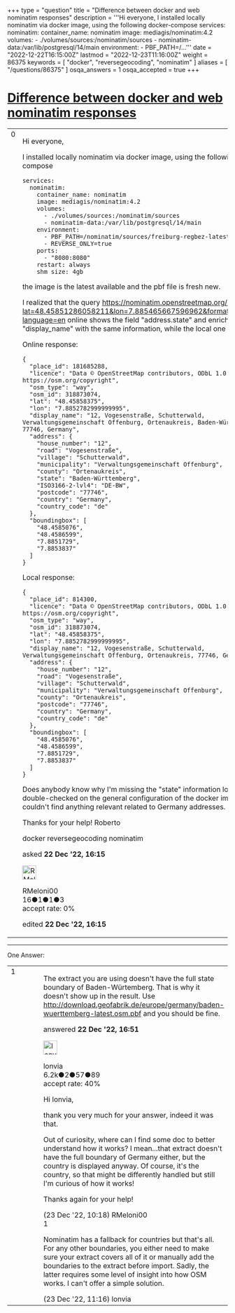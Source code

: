 +++
type = "question"
title = "Difference between docker and web nominatim responses"
description = '''Hi everyone,  I installed locally nominatim via docker image, using the following docker-compose services:  nominatim:  container_name: nominatim  image: mediagis/nominatim:4.2  volumes:  - ./volumes/sources:/nominatim/sources  - nominatim-data:/var/lib/postgresql/14/main  environment:  - PBF_PATH=/...'''
date = "2022-12-22T16:15:00Z"
lastmod = "2022-12-23T11:16:00Z"
weight = 86375
keywords = [ "docker", "reversegeocoding", "nominatim" ]
aliases = [ "/questions/86375" ]
osqa_answers = 1
osqa_accepted = true
+++

<div class="headNormal">

# [Difference between docker and web nominatim responses](/questions/86375/difference-between-docker-and-web-nominatim-responses)

</div>

<div id="main-body">

<div id="askform">

<table id="question-table" style="width:100%;">
<colgroup>
<col style="width: 50%" />
<col style="width: 50%" />
</colgroup>
<tbody>
<tr>
<td style="width: 30px; vertical-align: top"><div class="vote-buttons">
<span id="post-86375-upvote" class="ajax-command post-vote up" rel="nofollow" title="I like this post (click again to cancel)"> </span>
<div id="post-86375-score" class="post-score" title="current number of votes">
0
</div>
<span id="post-86375-downvote" class="ajax-command post-vote down" rel="nofollow" title="I dont like this post (click again to cancel)"> </span> <span id="favorite-mark" class="ajax-command favorite-mark" rel="nofollow" title="mark/unmark this question as favorite (click again to cancel)"> </span>
<div id="favorite-count" class="favorite-count">
&#10;</div>
</div></td>
<td><div id="item-right">
<div class="question-body">
<p>Hi everyone,</p>
<p>I installed locally nominatim via docker image, using the following docker-compose</p>
<pre><code>services:
  nominatim:
    container_name: nominatim
    image: mediagis/nominatim:4.2
    volumes:
      - ./volumes/sources:/nominatim/sources
      - nominatim-data:/var/lib/postgresql/14/main
    environment:
      - PBF_PATH=/nominatim/sources/freiburg-regbez-latest.osm.pbf
      - REVERSE_ONLY=true
    ports:
      - &quot;8080:8080&quot;
    restart: always
    shm_size: 4gb</code></pre>
<p>the image is the latest available and the pbf file is fresh new.</p>
<p>I realized that the query <a href="https://nominatim.openstreetmap.org/reverse?lat=48.45851286058211&amp;lon=7.885465667596962&amp;format=json&amp;accept-language=en&amp;addressdetails=1">https://nominatim.openstreetmap.org/reverse?lat=48.45851286058211&amp;lon=7.885465667596962&amp;format=json&amp;accept-language=en</a> online shows the field "address.state" and enriches also the "display_name" with the same information, while the local one doesn't.</p>
<p>Online response:</p>
<pre><code>{
  &quot;place_id&quot;: 181685288,
  &quot;licence&quot;: &quot;Data © OpenStreetMap contributors, ODbL 1.0. https://osm.org/copyright&quot;,
  &quot;osm_type&quot;: &quot;way&quot;,
  &quot;osm_id&quot;: 318873074,
  &quot;lat&quot;: &quot;48.45858375&quot;,
  &quot;lon&quot;: &quot;7.8852782999999995&quot;,
  &quot;display_name&quot;: &quot;12, Vogesenstraße, Schutterwald, Verwaltungsgemeinschaft Offenburg, Ortenaukreis, Baden-Württemberg, 77746, Germany&quot;,
  &quot;address&quot;: {
    &quot;house_number&quot;: &quot;12&quot;,
    &quot;road&quot;: &quot;Vogesenstraße&quot;,
    &quot;village&quot;: &quot;Schutterwald&quot;,
    &quot;municipality&quot;: &quot;Verwaltungsgemeinschaft Offenburg&quot;,
    &quot;county&quot;: &quot;Ortenaukreis&quot;,
    &quot;state&quot;: &quot;Baden-Württemberg&quot;,
    &quot;ISO3166-2-lvl4&quot;: &quot;DE-BW&quot;,
    &quot;postcode&quot;: &quot;77746&quot;,
    &quot;country&quot;: &quot;Germany&quot;,
    &quot;country_code&quot;: &quot;de&quot;
  },
  &quot;boundingbox&quot;: [
    &quot;48.4585076&quot;,
    &quot;48.4586599&quot;,
    &quot;7.8851729&quot;,
    &quot;7.8853837&quot;
  ]
}</code></pre>
<p>Local response:</p>
<pre><code>{
  &quot;place_id&quot;: 814300,
  &quot;licence&quot;: &quot;Data © OpenStreetMap contributors, ODbL 1.0. https://osm.org/copyright&quot;,
  &quot;osm_type&quot;: &quot;way&quot;,
  &quot;osm_id&quot;: 318873074,
  &quot;lat&quot;: &quot;48.45858375&quot;,
  &quot;lon&quot;: &quot;7.8852782999999995&quot;,
  &quot;display_name&quot;: &quot;12, Vogesenstraße, Schutterwald, Verwaltungsgemeinschaft Offenburg, Ortenaukreis, 77746, Germany&quot;,
  &quot;address&quot;: {
    &quot;house_number&quot;: &quot;12&quot;,
    &quot;road&quot;: &quot;Vogesenstraße&quot;,
    &quot;village&quot;: &quot;Schutterwald&quot;,
    &quot;municipality&quot;: &quot;Verwaltungsgemeinschaft Offenburg&quot;,
    &quot;county&quot;: &quot;Ortenaukreis&quot;,
    &quot;postcode&quot;: &quot;77746&quot;,
    &quot;country&quot;: &quot;Germany&quot;,
    &quot;country_code&quot;: &quot;de&quot;
  },
  &quot;boundingbox&quot;: [
    &quot;48.4585076&quot;,
    &quot;48.4586599&quot;,
    &quot;7.8851729&quot;,
    &quot;7.8853837&quot;
  ]
}</code></pre>
<p>Does anybody know why I'm missing the "state" information locally? I double-checked on the general configuration of the docker image, but I couldn't find anything relevant related to Germany addresses.</p>
<p>Thanks for your help! Roberto</p>
</div>
<div id="question-tags" class="tags-container tags">
<span class="post-tag tag-link-docker" rel="tag" title="see questions tagged &#39;docker&#39;">docker</span> <span class="post-tag tag-link-reversegeocoding" rel="tag" title="see questions tagged &#39;reversegeocoding&#39;">reversegeocoding</span> <span class="post-tag tag-link-nominatim" rel="tag" title="see questions tagged &#39;nominatim&#39;">nominatim</span>
</div>
<div id="question-controls" class="post-controls">
&#10;</div>
<div class="post-update-info-container">
<div class="post-update-info post-update-info-user">
<p>asked <strong>22 Dec '22, 16:15</strong></p>
<img src="https://secure.gravatar.com/avatar/304b4b251431e96939ec717f352b42a1?s=32&amp;d=identicon&amp;r=g" class="gravatar" width="32" height="32" alt="RMeloni00&#39;s gravatar image" />
<p><span>RMeloni00</span><br />
<span class="score" title="16 reputation points">16</span><span title="1 badges"><span class="badge1">●</span><span class="badgecount">1</span></span><span title="1 badges"><span class="silver">●</span><span class="badgecount">1</span></span><span title="3 badges"><span class="bronze">●</span><span class="badgecount">3</span></span><br />
<span class="accept_rate" title="Rate of the user&#39;s accepted answers">accept rate:</span> <span title="RMeloni00 has no accepted answers">0%</span></p>
</div>
<div class="post-update-info post-update-info-edited">
<p><span> edited <strong>22 Dec '22, 16:15</strong> </span></p>
</div>
</div>
<div id="comments-container-86375" class="comments-container">
&#10;</div>
<div id="comment-tools-86375" class="comment-tools">
&#10;</div>
<div class="clear">
&#10;</div>
<div id="comment-86375-form-container" class="comment-form-container">
&#10;</div>
<div class="clear">
&#10;</div>
</div></td>
</tr>
</tbody>
</table>

------------------------------------------------------------------------

<div class="tabBar">

<span id="sort-top"></span>

<div class="headQuestions">

One Answer:

</div>

</div>

<span id="86377"></span>

<div id="answer-container-86377" class="answer accepted-answer">

<table style="width:100%;">
<colgroup>
<col style="width: 50%" />
<col style="width: 50%" />
</colgroup>
<tbody>
<tr>
<td style="width: 30px; vertical-align: top"><div class="vote-buttons">
<span id="post-86377-upvote" class="ajax-command post-vote up" rel="nofollow" title="I like this post (click again to cancel)"> </span>
<div id="post-86377-score" class="post-score" title="current number of votes">
1
</div>
<span id="post-86377-downvote" class="ajax-command post-vote down" rel="nofollow" title="I dont like this post (click again to cancel)"> </span> <span class="accept-answer on" rel="nofollow" title="RMeloni00 has selected this answer as the correct answer"> </span>
</div></td>
<td><div class="item-right">
<div class="answer-body">
<p>The extract you are using doesn't have the full state boundary of Baden-Würtemberg. That is why it doesn't show up in the result. Use <a href="http://download.geofabrik.de/europe/germany/baden-wuerttemberg-latest.osm.pbf">http://download.geofabrik.de/europe/germany/baden-wuerttemberg-latest.osm.pbf</a> and you should be fine.</p>
</div>
<div class="answer-controls post-controls">
&#10;</div>
<div class="post-update-info-container">
<div class="post-update-info post-update-info-user">
<p>answered <strong>22 Dec '22, 16:51</strong></p>
<img src="https://secure.gravatar.com/avatar/d888b712d85dee0aa304297f2dc697c7?s=32&amp;d=identicon&amp;r=g" class="gravatar" width="32" height="32" alt="lonvia&#39;s gravatar image" />
<p><span>lonvia</span><br />
<span class="score" title="6213 reputation points"><span>6.2k</span></span><span title="2 badges"><span class="badge1">●</span><span class="badgecount">2</span></span><span title="57 badges"><span class="silver">●</span><span class="badgecount">57</span></span><span title="89 badges"><span class="bronze">●</span><span class="badgecount">89</span></span><br />
<span class="accept_rate" title="Rate of the user&#39;s accepted answers">accept rate:</span> <span title="lonvia has 43 accepted answers">40%</span></p>
</div>
</div>
<div id="comments-container-86377" class="comments-container">
<span id="86387"></span>
<div id="comment-86387" class="comment">
<div id="post-86387-score" class="comment-score">
&#10;</div>
<div class="comment-text">
<p>Hi lonvia,</p>
<p>thank you very much for your answer, indeed it was that.</p>
<p>Out of curiosity, where can I find some doc to better understand how it works? I mean...that extract doesn't have the full boundary of Germany either, but the country is displayed anyway. Of course, it's the country, so that might be differently handled but still I'm curious of how it works!</p>
<p>Thanks again for your help!</p>
</div>
<div id="comment-86387-info" class="comment-info">
<span class="comment-age">(23 Dec '22, 10:18)</span> <span class="comment-user userinfo">RMeloni00</span>
</div>
</div>
<span id="86388"></span>
<div id="comment-86388" class="comment">
<div id="post-86388-score" class="comment-score">
1
</div>
<div class="comment-text">
<p>Nominatim has a fallback for countries but that's all. For any other boundaries, you either need to make sure your extract covers all of it or manually add the boundaries to the extract before import. Sadly, the latter requires some level of insight into how OSM works. I can't offer a simple solution.</p>
</div>
<div id="comment-86388-info" class="comment-info">
<span class="comment-age">(23 Dec '22, 11:16)</span> <span class="comment-user userinfo">lonvia</span>
</div>
</div>
</div>
<div id="comment-tools-86377" class="comment-tools">
&#10;</div>
<div class="clear">
&#10;</div>
<div id="comment-86377-form-container" class="comment-form-container">
&#10;</div>
<div class="clear">
&#10;</div>
</div></td>
</tr>
</tbody>
</table>

</div>

<div class="paginator-container-left">

</div>

</div>

</div>

